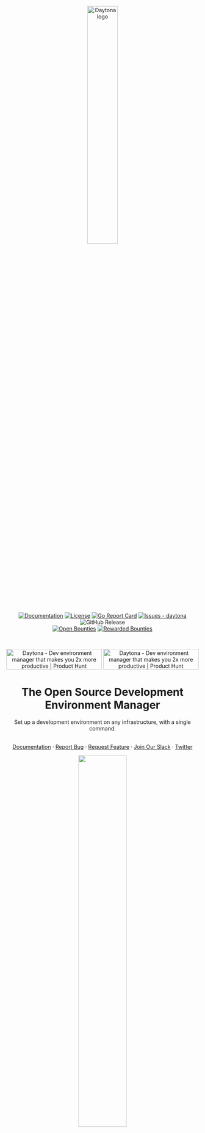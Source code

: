 <br>

<div align="center">
  <picture>
    <source media="(prefers-color-scheme: dark)" srcset="https://github.com/daytonaio/daytona/raw/main/assets/images/Daytona-logotype-white.png">
    <img alt="Daytona logo" src="https://github.com/daytonaio/daytona/raw/main/assets/images/Daytona-logotype-black.png" width="40%">
  </picture>
</div>

<br>

<div align="center">

[![Documentation](https://img.shields.io/github/v/release/daytonaio/docs?label=Docs&color=23cc71)](https://www.daytona.io/docs)
[![License](https://img.shields.io/badge/License-Apache--2.0-blue)](#license)
[![Go Report Card](https://goreportcard.com/badge/github.com/daytonaio/daytona)](https://goreportcard.com/report/github.com/daytonaio/daytona)
[![Issues - daytona](https://img.shields.io/github/issues/daytonaio/daytona)](https://github.com/daytonaio/daytona/issues)
![GitHub Release](https://img.shields.io/github/v/release/daytonaio/daytona)
<br>
[![Open Bounties](https://img.shields.io/endpoint?url=https%3A%2F%2Fconsole.algora.io%2Fapi%2Fshields%2Fdaytonaio%2Fbounties%3Fstatus%3Dopen)](https://console.algora.io/org/daytonaio/bounties?status=open)
[![Rewarded Bounties](https://img.shields.io/endpoint?url=https%3A%2F%2Fconsole.algora.io%2Fapi%2Fshields%2Fdaytonaio%2Fbounties%3Fstatus%3Dcompleted)](https://console.algora.io/org/daytonaio/bounties?status=completed)

<br>

<a href="https://www.producthunt.com/posts/daytona?utm_source=badge-top-post-badge&utm_medium=badge&utm_souce=badge-daytona" target="_blank"><img src="https://api.producthunt.com/widgets/embed-image/v1/top-post-badge.svg?post_id=445392&theme=light&period=daily" alt="Daytona - Dev&#0032;environment&#0032;manager&#0032;that&#0032;makes&#0032;you&#0032;2x&#0032;more&#0032;productive | Product Hunt" style="width: 250px; height: 54px;" width="250" height="54" /></a>
<a href="https://www.producthunt.com/posts/daytona?utm_source=badge-top-post-topic-badge&utm_medium=badge&utm_souce=badge-daytona" target="_blank"><img src="https://api.producthunt.com/widgets/embed-image/v1/top-post-topic-badge.svg?post_id=445392&theme=light&period=weekly&topic_id=267" alt="Daytona - Dev&#0032;environment&#0032;manager&#0032;that&#0032;makes&#0032;you&#0032;2x&#0032;more&#0032;productive | Product Hunt" style="width: 250px; height: 54px;" width="250" height="54" /></a>

</div>


<h1 align="center">The Open Source Development Environment Manager</h1>
<div align="center">
Set up a development environment on any infrastructure, with a single command.
</div>
</br>


<p align="center">
    <a href="https://www.daytona.io/docs">Documentation</a>
    ·
    <a href="https://github.com/daytonaio/daytona/issues/new?assignees=&labels=bug&projects=&template=bug_report.md&title=%F0%9F%90%9B+Bug+Report%3A+">Report Bug</a>
    ·
    <a href="https://github.com/daytonaio/daytona/issues/new?assignees=&labels=enhancement&projects=&template=feature_request.md&title=%F0%9F%9A%80+Feature%3A+">Request Feature</a>
    ·
  <a href="https://go.daytona.io/slack">Join Our Slack</a>
    ·
    <a href="https://twitter.com/daytonaio">Twitter</a>
  </p>

<div align="center"><img src="https://github.com/daytonaio/daytona/raw/main/assets/images/daytona_demo.gif" width="50%" ></div>

## Features
* __Single Command__: Activate a fully configured development environment with a single command.
* __Runs everywhere__: spin up your development environment on any machine — whether it's local, remote, cloud-based, physical server, or a VM & any architecture x86 or ARM.
* __Configuration File Support__: Initially support for [dev container](https://containers.dev/), ability to expand to DevFile, Nix & Flox (Contributions welcome here!).
* __Prebuilds System__: Drastically improve environment setup times (Contributions welcome here!).
* __IDE Support__ : Seamlessly supports [VS Code](https://github.com/microsoft/vscode) & [JetBrains](https://www.jetbrains.com/remote-development/gateway/) locally, ready to use without configuration. Includes a built-in Web IDE for added convenience.
* __Git Provider Integration__: GitHub, GitLab, Bitbucket, Bitbucket Server, Gitea, Gitness, Azure DevOps, AWS CodeCommit, Gogs & Gitee can be connected, allowing easy repo branch or PR pull and commit back from the workspaces.
* __Multiple Project Workspace__: Support for multiple project repositories in the same workspace, making it easy to develop using a micro-service architecture.
* __Reverse Proxy Integration__: Enable collaboration and streamline feedback loops by leveraging reverse proxy functionality. Access preview ports and the Web IDE seamlessly, even behind firewalls.
* __Extensibility__: Enable extensibility with plugin or provider development. Moreover, in any dynamic language, not just Go(Contributions welcome here!).
* __Security__: Automatically creates a VPN connection between the client machine and the development environment, ensuring a fully secure connection.
* __All Ports__: The VPN connection enables access to all ports on the development environments, removing the need to setup port forwards over SSH connection.
* __Works on my Machine__: Never experience it again.
## Quick Start
### Mac / Linux
```bash
curl -sfL https://download.daytona.io/daytona/install.sh | sudo bash && daytona server -y && daytona
```
### Windows
<details>
<summary>Windows PowerShell</summary>
This command downloads and installs Daytona and runs the Daytona Server:

```pwsh
$architecture = if ($env:PROCESSOR_ARCHITECTURE -eq "AMD64") { "amd64" } else { "arm64" }
md -Force "$Env:APPDATA\bin\daytona"; [System.Net.ServicePointManager]::SecurityProtocol = [System.Net.SecurityProtocolType]'Tls,Tls11,Tls12';
Invoke-WebRequest -URI "https://download.daytona.io/daytona/latest/daytona-windows-$architecture.exe" -OutFile "$Env:APPDATA\bin\daytona\daytona.exe";
$env:Path += ";" + $Env:APPDATA + "\bin\daytona"; [Environment]::SetEnvironmentVariable("Path", $env:Path, [System.EnvironmentVariableTarget]::User);
daytona serve;
```

</details>

### Create your first dev environment by opening a new terminal, and running:

```bash
daytona create
```

**Start coding.**

----

</br>

## Why Daytona?
Daytona is a radically simple open source development environment manager.

Setting up development environments has become increasingly challenging over time, especially when aiming to set up remotely, where the complexity increases by an order of magnitude. The process is so complex that we've compiled a [comprehensive guide](https://www.daytona.io/dotfiles/diy-guide-to-transform-any-machine-into-a-codespace) detailing all the necessary steps to set one up—spanning __5,000 words__, __7 steps__, and requiring anywhere from 15 to __45 minutes__.

This complexity is unnecessary.

With Daytona, you need only to execute a single command: `daytona create`.

Daytona automates the entire process; provisioning the instance, interpreting and applying the configuration, setting up prebuilds, establishing a secure VPN connection, securely connecting your local or a Web IDE, and assigning a fully qualified domain name to the development environment for easy sharing and collaboration.

As a developer, you can immediately start focusing on what matters most—your code.



## Backstory
We spent most of our careers building cloud development environments. In 2009, we launched what was likely the first commercial [Cloud IDE](https://codeanywhere.com) project. At that time, technology was lacking, forcing us to develop everything from scratch—the IDE, the environment orchestrator, and almost everything else. A lot of people were interested, and over 2.5 million developers signed up! But we were too early, and we asked too much from our users to change how they worked.

Now, 15 years since its inception, we have noticed quite a few things. First, the technology we wished for back then exists now. Second, approximately 50% of developers work in remote dev environments, and third, and most importantly, setting up development environments has become more complex than ever, both locally and to a greater magnitude for remote.

So, we took everything we learned and decided to solve these issues once and for all as a fully open-source project. Our goal was to create a single binary that allows you to set up a development environment anywhere you wish, completely free, and finally fulfill the promise that many have attempted to make.






## Getting Started
### Requirements
Before starting the installation script, please go over all the necessary requirements:
- __Hardware Resources__: Depending on the project requirements, ensure your machine has sufficient resources. Minimum hardware specification is 1cpu, 2GB of RAM and 10GB of disk space.
- __Docker__: Ensure [Docker](https://www.docker.com/products/docker-desktop/) is installed and running.



### Installing Daytona
Daytona allows you to manage your Development Environments using the Daytona CLI. To install it, please execute the following command:

```bash
# Install Daytona into /usr/local/bin
curl -sf -L https://download.daytona.io/daytona/install.sh | sudo bash

# OR if you want to install Daytona to some other path where you don`t need sudo
# curl -sf -L https://download.daytona.io/daytona/install.sh | DAYTONA_PATH=/home/user/bin bash
```
<details open>
  <summary> Manual installation </summary>
  If you don't want to use the provided script, download the binary directly from the URL for your specific OS:

  ```bash
  curl -sf -L https://download.daytona.io/daytona/latest/daytona-darwin-amd64 -o daytona
  curl -sf -L https://download.daytona.io/daytona/latest/daytona-darwin-arm64 -o daytona
  curl -sf -L https://download.daytona.io/daytona/latest/daytona-linux-amd64 -o daytona
  curl -sf -L https://download.daytona.io/daytona/latest/daytona-linux-arm64 -o daytona
  curl -sf -L https://download.daytona.io/daytona/latest/daytona-windows-amd64.exe -o daytona
  curl -sf -L https://download.daytona.io/daytona/latest/daytona-windows-arm64.exe -o daytona
  ```
  Make sure that path where `daytona` binary is downloaded is in your system PATH.
</details>



### Initializing Daytona
To initialize Daytona, follow these steps:

__1. Start the Daytona Server:__
This initiates the Daytona Server in daemon mode. Use the command:
```bash
daytona server
```
__2. Add Your Git Provider of Choice:__
Daytona supports GitHub, GitLab, Bitbucket, Bitbucket Server, Gitea, Gitness, AWS CodeCommit, Azure DevOps and Gogs. To add them to your profile, use the command:
```bash
daytona git-providers add

```
Follow the steps provided.

__3. Add Your Provider Target:__
This step is for choosing where to deploy Development Environments. By default, Daytona includes a Docker provider to spin up environments on your local machine. For remote development environments, use the command:
```bash
daytona target set
```
Following the steps this command adds SSH machines to your targets.

__4. Choose Your Default IDE:__
The default setting for Daytona is VS Code locally. If you prefer, you can switch to VS Code - Browser or any IDE from the JetBrains portfolio using the command:
```bash
daytona ide
```
Now that you have installed and initialized Daytona, you can proceed to setting up your development environments and start coding instantly.





### Creating Dev Environments
Creating development environments with Daytona is a straightforward process, accomplished with just one command:
```bash
daytona create
```

You can add the `--no-ide` flag if you don't wish to open the IDE immediately after creating the environment.

Upon executing this command, you will be prompted with two questions:
1. Choose the provider to decide where to create a dev environment.
2. Select or type the Git repository you wish to use to create a dev environment.

After making your selections, press enter, and Daytona will handle the rest. All that remains for you to do is to execute the following command to open your default IDE:
```bash
daytona code
```

This command opens your development environment in your preferred IDE, allowing you to start coding instantly.

### Stopping the Daytona Server:
```bash
daytona server stop
```

### Restarting the Daytona Server:
```bash
daytona server restart
```

## How to Extend Daytona

Daytona offers flexibility for extension through the creation of plugins and providers.


### Providers
Daytona is designed to be infrastructure-agnostic, capable of creating and managing development environments across various platforms. Providers are the components that encapsulate the logic for provisioning compute resources on a specific target platform. They allow for the configuration of different targets within a single provider, enabling, for instance, multiple AWS profiles within an AWS provider.

How does it work? When executing the `daytona create` command, Daytona communicates the environment details to the selected provider, which then provisions the necessary compute resources. Once provisioned, Daytona sets up the environment on these resources, allowing the user to interact with the environment seamlessly.

Providers are independent projects that adhere to the Daytona Provider interface. They can be developed in nearly any major programming language. More details coming soon.


### Plugins
Plugins enhance Daytona's core functionalities by adding new CLI commands, API methods, or services within the development environments. They offer configurable settings to tailor the plugin's behavior to the user's needs.

Similar to providers, plugins are independent projects that conform to the Daytona Plugin interface and can be developed in a wide range of programming languages. More details coming soon.




## Contributing To Daytona

We welcome contributions to Daytona! Whether you're fixing bugs, improving documentation, suggesting new features, or reporting issues, your help is greatly appreciated.

### Open Source Licensing

Daytona is Open Source under the [Apache License 2.0](LICENSE), and is the [copyright of its contributors](NOTICE). 

If you would like to contribute to the software, you must:

  1. **Read the Developer Certificate of Origin Version 1.1** 

      Please review the [Developer Certificate of Origin Version 1.1](https://developercertificate.org/) to understand the contribution requirements.

  2. **Sign all commits to the Daytona project** 

      Ensure that all your commits are signed to comply with the Daytona project's contribution policies.

      This ensures that users, distributors, and other contributors can rely on all the software related to Daytona being contributed under the terms of the [Apache License 2.0](LICENSE). No contributions will be accepted without following this process.

### Ways to Contribute

### 1. Reporting Issues and Suggesting Features

Creating issues is a valuable way to contribute by reporting bugs, suggesting features, or improving documentation.

Before creating a new issue, search the existing issues [here](https://github.com/daytonaio/daytona/issues) to see if your concern has already been addressed.

* If no existing issue matches your contribution, follow these steps:
   1. **Identify the Type of Issue**
      * **Bug Report:** If you encounter unexpected behavior or errors.
      * **Feature Request:** If you have an idea for a new feature or improvement.
      * **Documentation Improvement:** If you notice gaps or areas for improvement in the documentation.
   1. **Create a new issue**
      * Navigate to Issues: Go to the Issues tab [here](https://github.com/daytonaio/daytona/issues).
      * Click on "New Issue": Choose the appropriate template (Bug Report, Feature Request, etc.) if available.
      * Fill Out the Issue Template: Provide a clear and concise description of the issue, including steps to reproduce (for bugs) or detailed feature descriptions.
      * Submit the Issue: Click "Submit new issue" to create the issue.
   1. **Engage with the Community**
      * **Respond to Feedback:** Be prepared to provide additional information or clarification if maintainers or other contributors have questions.
      * **Collaborate on Solutions:** If you have ideas for resolving the issue, share them in the comments.

### 2. Contributing Code

If you're interested in contributing code to Daytona, follow these steps:

1. **Fork the Daytona repository**

    [Fork](https://github.com/daytonaio/daytona/fork) the GitHub repository to create your own copy of the repository.
  
1. **Add a GitHub provider (if not already registered)**
    Before creating your workspace, ensure that you have a GitHub provider registered. If not, run:
    ```bash
    daytona git-provider add
    ```

1. **Create a Workspace with Daytona**

    Use the Daytona CLI to create a workspace for your forked repository. Replace YOUR-FORK-URL with the URL of your forked repository.
    ```bash
    daytona create YOUR-FORK-URL
    ```
1.  **Create a new branch**
    
    Once in the development container, create a new branch for your changes:
    ```bash
    git checkout -b my-new-feature
    ```

1. **Running Daytona in development mode**
    A `dtn` alias is automatically created inside the Workspace. You can use it to compile and run daytona.
    For example:
    ```bash
    dtn serve
    ```

1. **Make changes to the project**

    Prepare your changes and ensure your commits are descriptive. The document contains an optional commit template, if desired.

1. **Test your changes**

    Ensure to test your changes by running the project locally. 
    Run the following command in the daytona root directory to run the tests:
    
    ```bash
    go test ./...
    ```

1. **Generate docs**

    Ensure to generate new docs after making command related changes, by running ./hack/generate-cli-docs.sh in the daytona root directory.

    ```bash
    ./hack/generate-cli-docs.sh
    ```

1. **Generate new API client**

    Ensure to generate a new API client after making changes related to the API spec.
    Run the following command in the daytona root directory:

    ```bash
    ./hack/swagger.sh
    ```

1. **Check for lint errors**

    Ensure that you have no lint errors. We use golangci-lint as our linter which is automatically installed.
    Run the following command in the daytona root directory to check for linting errors:

    ```bash
    golangci-lint run
    ```

1. **Sign off on your commits**

    Ensure that you sign off on all your commits to comply with the DCO v1.1. We have more details in [Prepare your changes](https://github.com/daytonaio/daytona/blob/main/PREPARING_YOUR_CHANGES.md).

    To sign off on your Git commits more easily, you can use the -s or --signoff option when making a commit. This adds a "Signed-off-by" line to your commit message automatically, which is required to comply with the DCO v1.1.

    Here's how you can do it:

    ```bash
    git commit -s -m "Your commit message"
    ```
    This command adds the necessary sign-off to your commit without needing to rebase later.

    If you've already made commits without the sign-off, you can add it retrospectively by rebasing:

    ```bash
    git rebase HEAD~1 --signoff
    git push --force-with-lease origin my-new-feature
    ```

1. **Push your changes and create a pull request**

    Push your changes to your forked repository and create a pull request from your branch in your forked repository to the main Daytona repository.
    If you're new to GitHub, read about [pull requests](https://help.github.com/articles/about-pull-requests/). You are welcome to submit your pull request for commentary or review before it is complete by creating a [draft pull request](https://help.github.com/en/articles/about-pull-requests#draft-pull-requests). Please include specific questions or items you'd like feedback on.

1. **Wait for review**

    A Daytona team member will take a look at your PR and either merge, comment, and/or assign someone for review.

## License

This repository contains Daytona, covered under the [Apache License 2.0](LICENSE), except where noted (any Daytona logos or trademarks are not covered under the Apache License, and should be explicitly noted by a LICENSE file.)

Daytona is a product produced from this open source software, exclusively by Daytona Platforms, Inc. It is distributed under our commercial terms.

Others are allowed to make their own distribution of the software, but they cannot use any of the Daytona trademarks, cloud services, etc.

We explicitly grant permission for you to make a build that includes our trademarks while developing Daytona itself. You may not publish or share the build, and you may not use that build to run Daytona for any other purpose.

You can read more in our [packinging guidelines](PACKAGING.md).

## Code of Conduct


This project has adapted the Code of Conduct from the [Contributor Covenant](https://www.contributor-covenant.org/). For more information see the [Code of Conduct](CODE_OF_CONDUCT.md) or contact [codeofconduct@daytona.io.](mailto:codeofconduct@daytona.io) with any additional questions or comments.

## Questions


For more information on how to use and develop Daytona, talk to us on
[Slack](https://go.daytona.io/slack).

